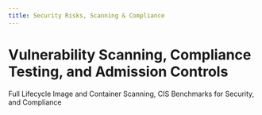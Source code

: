 ```yaml
---
title: Security Risks, Scanning & Compliance
---
```


# Vulnerability Scanning, Compliance Testing, and Admission Controls

Full Lifecycle Image and Container Scanning, CIS Benchmarks for Security, and Compliance